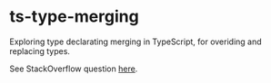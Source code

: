 # ts-type-merging

Exploring type declarating merging in TypeScript, for overiding and replacing types.

See StackOverflow question [here](https://stackoverflow.com/questions/78990720/how-can-i-use-typescript-declaration-merging-to-replace-methods-in-express-res#78990720).

